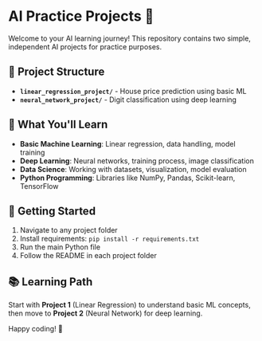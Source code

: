 # AI Practice Projects 🚀

Welcome to your AI learning journey! This repository contains two simple, independent AI projects for practice purposes.

## 📁 Project Structure

- **`linear_regression_project/`** - House price prediction using basic ML
- **`neural_network_project/`** - Digit classification using deep learning

## 🎯 What You'll Learn

- **Basic Machine Learning**: Linear regression, data handling, model training
- **Deep Learning**: Neural networks, training process, image classification
- **Data Science**: Working with datasets, visualization, model evaluation
- **Python Programming**: Libraries like NumPy, Pandas, Scikit-learn, TensorFlow

## 🚀 Getting Started

1. Navigate to any project folder
2. Install requirements: `pip install -r requirements.txt`
3. Run the main Python file
4. Follow the README in each project folder

## 📚 Learning Path

Start with **Project 1** (Linear Regression) to understand basic ML concepts, then move to **Project 2** (Neural Network) for deep learning.

Happy coding! 🎉 